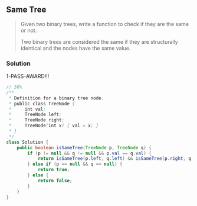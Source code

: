 ## Same Tree

> Given two binary trees, write a function to check if they are the same or not.
>
> Two binary trees are considered the same if they are structurally identical and the nodes have the same value.

### Solution

1-PASS-AWARD!!!

```java
// 56%
/**
 * Definition for a binary tree node.
 * public class TreeNode {
 *     int val;
 *     TreeNode left;
 *     TreeNode right;
 *     TreeNode(int x) { val = x; }
 * }
 */
class Solution {
    public boolean isSameTree(TreeNode p, TreeNode q) {
        if (p != null && q != null && p.val == q.val) {
            return isSameTree(p.left, q.left) && isSameTree(p.right, q.right);
        } else if (p == null && q == null) {
            return true;
        } else {
            return false;
        }
    }
}
```

